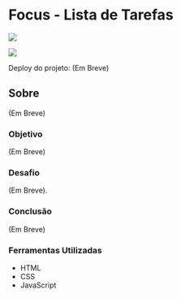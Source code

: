 # Focus - Lista de Tarefas

![](./)

![](./)

Deploy do projeto: (Em Breve)

## Sobre

(Em Breve)

### Objetivo

(Em Breve)

### Desafio

(Em Breve).

### Conclusão

(Em Breve)

### Ferramentas Utilizadas

- HTML
- CSS
- JavaScript
